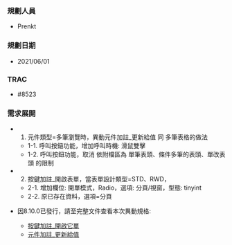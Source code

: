 ### <div id="user">規劃人員</div>
* Prenkt

### <div id="updatedate">規劃日期</div>
* 2021/06/01

### <div id="trac">TRAC</div>
* #8523

### <div id="requirement">需求展開</div>

* 1. 元件類型=多筆瀏覽時，異動元件加註_更新給值 同 多筆表格的做法
    * 1-1. 呼叫按鈕功能，增加呼叫時機: 滑鼠雙擊
    * 1-2. 呼叫按鈕功能，取消 依附檔區為 單筆表頭、條件多筆的表頭、單改表頭 的限制
* 2. 按鍵加註_開啟表單，當表單設計類型=STD、RWD，
    * 2-1. 增加欄位: 開單模式，Radio，選項: 分頁/視窗，型態: tinyint
    * 2-2. 原已存在資料，選項=分頁

* 因8.10.0已發行，請至完整文件查看本次異動規格:
    * [按鍵加註_開啟它單][open_dialog]
    * [元件加註_更新給值][open_update]


[open_dialog]:../../../IDE/Specification/BADialog/README.md "按鍵加註_開啟它單"
[open_update]:../../../IDE/Specification/OAUpdate/README.md "元件加註_更新給值"